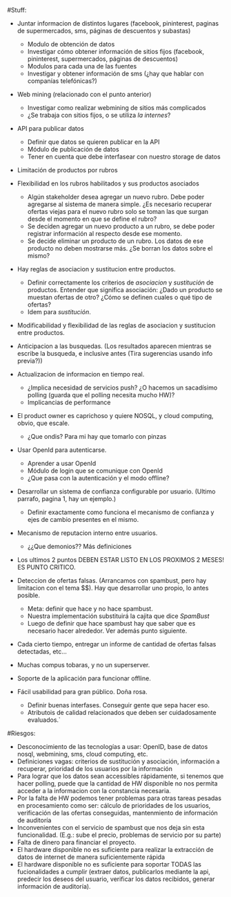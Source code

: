 #Stuff:

* Juntar informacion de distintos lugares (facebook, 	pininterest, paginas de supermercados, sms, páginas de descuentos y subastas)
	* Modulo de obtención de datos
	* Investigar cómo obtener información de sitios fijos (facebook, pininterest, supermercados, páginas de descuentos)
	* Modulos para cada una de las fuentes
	* Investigar y obtener información de sms (¿hay que hablar con companías telefónicas?)
	

* Web mining (relacionado con el punto anterior)
	* Investigar como realizar webmining de sitios más complicados
	* ¿Se trabaja con sitios fijos, o se utiliza *la internes*?

* API para publicar datos
	* Definir que datos se quieren publicar en la API
  * Módulo de publicación de datos
  * Tener en cuenta que debe interfasear con nuestro storage de datos

* Limitación de productos por rubros

* Flexibilidad en los rubros habilitados y sus productos asociados
  * Algún stakeholder desea agregar un nuevo rubro. Debe poder agregarse al sistema de manera simple.
    ¿Es necesario recuperar ofertas viejas para el nuevo rubro solo se toman las que surgan desde el momento en que se define el rubro? 
  * Se decíden agregar un nuevo producto a un rubro, se debe poder registrar información al respecto desde ese momento.
  * Se decide eliminar un producto de un rubro. Los datos de ese producto no deben mostrarse más. ¿Se borran los datos sobre el mismo?

* Hay reglas de asociacion y sustitucion entre productos.
  * Definir correctamente los criterios de _asociacion_ y _sustitución_ de productos. Entender que significa asociación: ¿Dado un producto se muestan ofertas de otro? ¿Cómo se definen cuales o qué tipo de ofertas?
  * Idem para _sustitución_.

* Modificabilidad y flexibilidad de las reglas de asociacion y sustitucion entre productos.

* Anticipacion a las busquedas. (Los resultados aparecen mientras se escribe la busqueda, e inclusive antes (Tira sugerencias usando info previa?))

* Actualizacion de informacion en tiempo real.
  * ¿Implica necesidad de servicios push? ¿O hacemos un sacadísimo polling (guarda que el polling necesita mucho HW)?
  * Implicancias de performance 

* El product owner es caprichoso y quiere NOSQL, y cloud computing, obvio, que escale.
  * ¿Que ondis? Para mi hay que tomarlo con pinzas

* Usar OpenId para autenticarse.
  * Aprender a usar OpenId
  * Módulo de login que se comunique con OpenId
  * ¿Que pasa con la autenticación y el modo offline?

* Desarrollar un sistema de confianza configurable por usuario. (Ultimo parrafo, pagina 1, hay un ejemplo.) 
  * Definir exactamente como funciona el mecanismo de confianza y ejes de cambio presentes en el mismo.

* Mecanismo de reputacion interno entre usuarios.
  * ¿¿Que demonios?? Más definiciones

* Los ultimos 2 puntos DEBEN ESTAR LISTO EN LOS PROXIMOS 2 MESES! ES PUNTO CRITICO.

* Deteccion de ofertas falsas. (Arrancamos con spambust, pero hay limitacion con el tema $$). Hay que desarrollar uno propio, lo antes posible.
  * Meta: definir que hace y no hace spambust.
  * Nuestra implementación substituirá la cajita que dice *SpamBust*
  * Luego de definir que hace spambust hay que saber que es necesario hacer alrededor. Ver además punto siguiente.

* Cada cierto tiempo, entregar un informe de cantidad de ofertas falsas detectadas, etc...

* Muchas compus tobaras, y no un superserver.

* Soporte de la aplicación para funcionar offline. 

* Fácil usabilidad para gran público. Doña rosa.
  * Definir buenas interfases. Conseguir gente que sepa hacer eso.
  * Atributois de calidad relacionados que deben ser cuidadosamente evaluados.`

#Riesgos:

* Desconocimiento de las tecnologías a usar: OpenID, base de datos nosql, webmining, sms, cloud computing, etc.
* Definiciones vagas: criterios de sustitución y asociación, información a recuperar, prioridad de los usuarios por la información
* Para lograr que los datos sean accessibles rápidamente, si tenemos que hacer polling, puede que la cantidad de HW disponible no nos permita acceder a la informacion con la constancia necesaria.
* Por la falta de HW podemos tener problemas para otras tareas pesadas en procesamiento como ser: cálculo de prioridades de los usuarios, verificación de las ofertas conseguidas, mantenmiento de información de auditoría 
* Inconvenientes con el servicio de spambust que nos deja sin esta funcionalidad. (E.g.: sube el precio, problemas de servicio por su parte)
* Falta de dinero para financiar el proyecto.
* El hardware disponible no es suficiente para realizar la extracción de datos de internet de manera suficientemente rápida
* El hardware disponible no es suficiente para soportar TODAS las fucionalidades a cumplir (extraer datos, publicarlos mediante la api, predecir los deseos del usuario, verificar los datos recibidos, generar información de auditoría).
